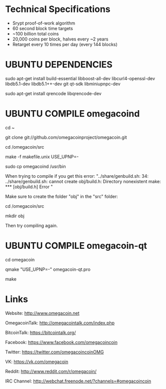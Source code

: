 Technical Specifications
========================

 - Srypt proof-of-work algorithm
 - 60 second block time targets
 - ~100 billion total coins
 - 20,000 coins per block, halves every ~2 years
 - Retarget every 10 times per day (every 144 blocks)
 
UBUNTU DEPENDENCIES
===================
sudo apt-get install build-essential libboost-all-dev libcurl4-openssl-dev libdb5.1-dev libdb5.1++-dev git qt-sdk libminiupnpc-dev

sudo apt-get install qrencode libqrencode-dev 

UBUNTU COMPILE omegacoind
========================
cd ~

git clone git://github.com/omegacoinproject/omegacoin.git

cd /omegacoin/src

make -f makefile.unix USE_UPNP=-

sudo cp omegacoind /usr/bin


When trying to compile if you get this error: "../share/genbuild.sh: 34: ../share/genbuild.sh: cannot create obj/build.h: Directory nonexistent
make: *** [obj/build.h] Error "

Make sure to create the folder "obj" in the "src" folder:

cd /omegacoin/src

mkdir obj

Then try compiling again.


UBUNTU COMPILE omegacoin-qt
========================
cd omegacoin

qmake "USE_UPNP=-" omegacoin-qt.pro

make

Links
======

Website: http://www.omegacoin.net

OmegacoinTalk: http://omegacointalk.com/index.php

BitcoinTalk: https://bitcointalk.org/

Facebook: https://www.facebook.com/omegacoincoin

Twitter: https://twitter.com/omegacoincoinOMG

VK: https://vk.com/omegacoin

Reddit: http://www.reddit.com/r/omegacoin/

IRC Channel: http://webchat.freenode.net/?channels=#omegacoincoin



